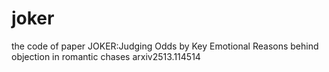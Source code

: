 # joker
the code of paper JOKER:Judging Odds by Key Emotional Reasons behind objection in romantic chases 
arxiv2513.114514
